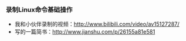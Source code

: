 ### 录制Linux命令基础操作

- 我和小伙伴录制的视频：http://www.bilibili.com/video/av15127287/
- 写的一篇简书：http://www.jianshu.com/p/26155a81e581